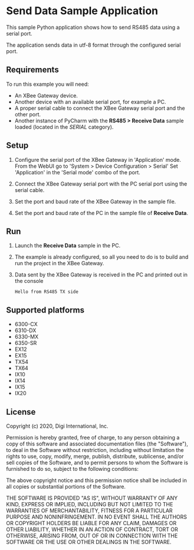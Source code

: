 Send Data Sample Application
============================

This sample Python application shows how to send RS485 data using a serial
port.

The application sends data in utf-8 format through the configured serial port.

Requirements
------------
To run this example you will need:

* An XBee Gateway device.
* Another device with an available serial port, for example a PC.
* A proper serial cable to connect the XBee Gateway serial port and the
  other port.
* Another instance of PyCharm with the **RS485 > Receive Data** sample
  loaded (located in the *SERIAL* category).

Setup
-----
1. Configure the serial port of the XBee Gateway in 'Application' mode.
   From the WebUI go to 'System > Device Configuration > Serial'
   Set 'Application' in the 'Serial mode' combo of the port.
   
2. Connect the XBee Gateway serial port with the PC serial port using the
   serial cable.

3. Set the port and baud rate of the XBee Gateway in the sample file.

4. Set the port and baud rate of the PC in the sample file of **Receive Data**.

Run
---
1. Launch the **Receive Data** sample in the PC.

2. The example is already configured, so all you need to do is to build and run
   the project in the XBee Gateway.

3. Data sent by the XBee Gateway is received in the PC and printed out in the
   console

       Hello from RS485 TX side

Supported platforms
-------------------
* 6300-CX
* 6310-DX
* 6330-MX
* 6350-SR
* EX12
* EX15
* TX54
* TX64
* IX10
* IX14
* IX15
* IX20

License
-------
Copyright (c) 2020, Digi International, Inc.

Permission is hereby granted, free of charge, to any person obtaining a copy
of this software and associated documentation files (the "Software"), to deal
in the Software without restriction, including without limitation the rights
to use, copy, modify, merge, publish, distribute, sublicense, and/or sell
copies of the Software, and to permit persons to whom the Software is
furnished to do so, subject to the following conditions:

The above copyright notice and this permission notice shall be included in all
copies or substantial portions of the Software.

THE SOFTWARE IS PROVIDED "AS IS", WITHOUT WARRANTY OF ANY KIND, EXPRESS OR
IMPLIED, INCLUDING BUT NOT LIMITED TO THE WARRANTIES OF MERCHANTABILITY,
FITNESS FOR A PARTICULAR PURPOSE AND NONINFRINGEMENT. IN NO EVENT SHALL THE
AUTHORS OR COPYRIGHT HOLDERS BE LIABLE FOR ANY CLAIM, DAMAGES OR OTHER
LIABILITY, WHETHER IN AN ACTION OF CONTRACT, TORT OR OTHERWISE, ARISING FROM,
OUT OF OR IN CONNECTION WITH THE SOFTWARE OR THE USE OR OTHER DEALINGS IN THE
SOFTWARE.
